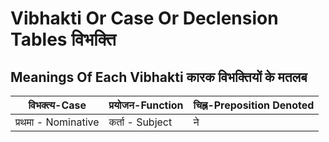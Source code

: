 # Vibhakti Or Case Or Declension Tables विभक्ति


## Meanings Of Each Vibhakti कारक विभक्तियों के मतलब

| विभक्त्य-Case| प्रयोजन-Function | चिह्न-Preposition Denoted |
|--|--|--|
| प्रथमा - Nominative | कर्ता - Subject | ने |
